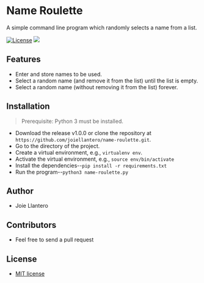 # Name Roulette
A simple command line program which randomly selects a name from a list.

[![License](http://img.shields.io/:license-mit-blue.svg?style=flat-square)](http://badges.mit-license.org)
<img src="https://img.shields.io/github/downloads/joiellantero/name-roulette/total?style=flat-square">

## Features
- Enter and store names to be used.
- Select a random name (and remove it from the list) until the list is empty.
- Select a random name (without removing it from the list) forever.

## Installation
> Prerequisite: Python 3 must be installed.
- Download the release v1.0.0 or clone the repository at `https://github.com/joiellantero/name-roulette.git`.
- Go to the directory of the project.
- Create a virtual environment, e.g., `virtualenv env`.
- Activate the virtual environment, e.g.,  `source env/bin/activate`
- Install the dependencies--`pip install -r requirements.txt`
- Run the program--`python3 name-roulette.py`

## Author
- Joie Llantero

## Contributors
- Feel free to send a pull request

## License
- [MIT license](http://opensource.org/licenses/mit-license.php)
